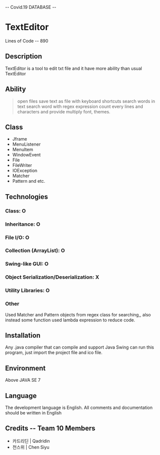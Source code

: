 -- Covid.19 DATABASE --
# TextEditor

Lines of Code -- 890

## Description

TextEditor is a tool to edit txt file and it have more ability than usual TextEditor 

## Ability

>open files
>save text as file
> with keyboard shortcuts
>search words in text
>search word with regex expression
>count every lines and characters
>and provide multiply font, themes.


## Class

* Jframe
* MenuListener
* MenuItem
* WindowEvent
* File
* FileWriter
* IOException
* Matcher
* Pattern and etc.


## Technologies

### Class: O 

### Inheritance: O 

### File I/O: O 

### Collection (ArrayList): O 

### Swing-like GUI: O

### Object Serialization/Deserialization:  X 

### Utility Libraries: O 

### Other

Used Matcher and Pattern objects from regex class for searching,, also instead some function used lambda expression to reduce code.


## Installation

Any .java compiler that can compile and support Java Swing can run this program, just import the project file and ico file.

## Environment

Above JAVA SE 7


## Language

The development language is English. All comments and documentation should be written in English


## Credits -- Team 10 Members
* 카드리딘 | Qadridin
* 천스위 | Chen Siyu
